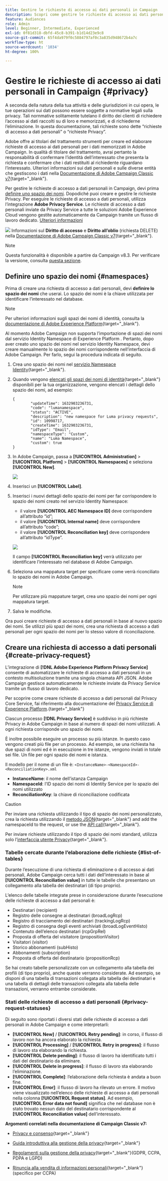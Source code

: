 ```yaml
---
title: Gestire le richieste di accesso ai dati personali in Campaign
description: Scopri come gestire le richieste di accesso ai dati personali in Campaign
feature: Audiences
role: Admin
level: Beginner, Intermediate, Experienced
exl-id: 0f81d318-dbfd-45c8-b391-b1d14d23e9c8
source-git-commit: 65f4da979f0c5884797af0c3a835d948672b4a7c
workflow-type: ht
source-wordcount: '1034'
ht-degree: 100%

---
```


# Gestire le richieste di accesso ai dati personali in Campaign {#privacy}

A seconda della natura della tua attività e delle giurisdizioni in cui opera, le tue operazioni sui dati possono essere soggette a normative legali sulla privacy. Tali nornmative solitamente tutelano il diritto dei clienti di richiedere l’accesso ai dati raccolti su di loro e memorizzati, e di richiederne l’eliminazione. In questa documentazione, tali richieste sono dette “richieste di accesso a dati personali” o “richieste Privacy”.

Adobe offre ai titolari del trattamento strumenti per creare ed elaborare richieste di accesso ai dati personali per i dati memorizzati in Adobe Campaign. In qualità di titolare del trattamento, avrai pertanto la responsabilità di confermare l’identità dell’interessato che presenta la richiesta e confermare che i dati restituiti al richiedente riguardano l’interessato. Ulteriori informazioni sui dati personali e sulle diverse entità che gestiscono i dati nella [Documentazione di Adobe Campaign Classic v7](https://experienceleague.adobe.com/docs/campaign-classic/using/getting-started/privacy/privacy-and-recommendations.html?lang=it#personal-data){target="_blank"}.


Per gestire le richieste di accesso a dati personali in Campaign, devi prima [definire uno spazio dei nomi](#namespaces). Dopodiché puoi creare e gestire le richieste Privacy. Per eseguire le richieste di accesso a dati personali, utilizza l’integrazione **Adobe Privacy Service**. Le richieste di accesso a dati personali inviate da Privacy Service a tutte le soluzioni Adobe Experience Cloud vengono gestite automaticamente da Campaign tramite un flusso di lavoro dedicato. [Ulteriori informazioni](#create-privacy-request)

![](../assets/do-not-localize/speech.png) Informazioni sul **Diritto di accesso** e **Diritto all’oblio** (richiesta DELETE) nella [Documentazione di Adobe Campaign Classic v7](https://experienceleague.adobe.com/docs/campaign-classic/using/getting-started/privacy/privacy-management.html?lang=it#right-access-forgotten){target="_blank"}.


>[!NOTE]
>
>Questa funzionalità è disponibile a partire da Campaign v8.3. Per verificare la versione, consulta [questa sezione](compatibility-matrix.md#how-to-check-your-campaign-version-and-buildversion).

## Definire uno spazio dei nomi {#namespaces}

Prima di creare una richiesta di accesso a dati personali, devi **definire lo spazio dei nomi** che userai. Lo spazio dei nomi è la chiave utilizzata per identificare l’interessato nel database.

>[!NOTE]
>
>Per ulteriori informazioni sugli spazi dei nomi di identità, consulta la [documentazione di Adobe Experience Platform](https://experienceleague.adobe.com/docs/experience-platform/identity/namespaces.html?lang=it){target="_blank"}.

Al momento Adobe Campaign non supporta l’importazione di spazi dei nomi dal servizio Identity Namespace di Experience Platform . Pertanto, dopo aver creato uno spazio dei nomi nel servizio Identity Namespace, devi creare manualmente lo spazio dei nomi corrispondente nell’interfaccia di Adobe Campaign. Per farlo, segui la procedura indicata di seguito.

<!--v7?
Three namespaces are available out-of-the-box: email, phone and mobile phone. If you need a different namespace (a recipient custom field, for example), you can create a new one from **[!UICONTROL Administration]** > **[!UICONTROL Platform]** > **[!UICONTROL Namespaces]**.

>[!NOTE]
>
>For optimal performance, it is recommended to use out-of-the-box namespaces.
-->

1. Crea uno spazio dei nomi nel [servizio Namespace Identity](https://developer.adobe.com/experience-platform-apis/references/identity-service/#tag/Identity-Namespace){target="_blank"}.

1. Quando vengono [elencati gli spazi dei nomi di identità](https://developer.adobe.com/experience-platform-apis/references/identity-service/#operation/getIdNamespaces){target="_blank"} disponibili per la tua organizzazione, vengono elencati i dettagli dello spazio dei nomi, ad esempio:

   ```
   {
           "updateTime": 1632903236731,
           "code": "lumanamespace",
           "status": "ACTIVE",
           "description": "new namespace for Luma privacy requests",
           "id": 10998717,
           "createTime": 1632903236731,
           "idType": "Email",
           "namespaceType": "Custom",
           "name": "Luma Namespace",
           "custom": true
   }
   ```

1. In Adobe Campaign, passa a **[!UICONTROL Administration]** > **[!UICONTROL Platform]** > **[!UICONTROL Namespaces]** e seleziona **[!UICONTROL New]**.

   ![](assets/privacy-namespaces-new.png)

1. Inserisci un **[!UICONTROL Label]**.

1. Inserisci i nuovi dettagli dello spazio dei nomi per far corrispondere lo spazio dei nomi creato nel servizio Identity Namespace:

   * il valore **[!UICONTROL AEC Namespace ID]** deve corrispondere all’attributo “id”;
   * il valore **[!UICONTROL Internal name]** deve corrispondere all’attributo “code”;
   * il valore **[!UICONTROL Reconciliation key]** deve corrispondere all’attributo “idType”.

   ![](assets/privacy-namespaces-details.png)

   Il campo **[!UICONTROL Reconciliation key]** verrà utilizzato per identificare l’interessato nel database di Adobe Campaign.

1. Seleziona una mappatura target <!--(**[!UICONTROL Recipients]**, **[!UICONTROL Real time event]** or **[!UICONTROL Subscriptions]**)--> per specificare come verrà riconciliato lo spazio dei nomi in Adobe Campaign.

   >[!NOTE]
   >
   >Per utilizzare più mappature target, crea uno spazio dei nomi per ogni mappatura target.

1. Salva le modifiche.

Ora puoi creare richieste di accesso a dati personali in base al nuovo spazio dei nomi. Se utilizzi più spazi dei nomi, crea una richiesta di accesso a dati personali per ogni spazio dei nomi per lo stesso valore di riconciliazione.

## Creare una richiesta di accesso a dati personali {#create-privacy-request}

L’integrazione di **[!DNL Adobe Experience Platform Privacy Service]** consente di automatizzare le richieste di accesso a dati personali in un contesto multisoluzione tramite una singola chiamata API JSON. Adobe Campaign gestisce automaticamente le richieste inviate da Privacy Service tramite un flusso di lavoro dedicato.

Per scoprire come creare richieste di accesso a dati personali dal Privacy Core Service, fai riferimento alla documentazione del [Privacy Service di Experience Platform](https://experienceleague.adobe.com/docs/experience-platform/privacy/home.html?lang=it).{target="_blank"}

Ciascun processo **[!DNL Privacy Service]** è suddiviso in più richieste Privacy in Adobe Campaign in base al numero di spazi dei nomi utilizzati. A ogni richiesta corrisponde uno spazio dei nomi.

È inoltre possibile eseguire un processo su più istanze. In questo caso vengono creati più file per un processo. Ad esempio, se una richiesta ha due spazi di nomi ed è in esecuzione in tre istanze, vengono inviati in totale sei file. Un file per ogni spazio dei nomi e istanza.

Il modello per il nome di un file è: `<InstanceName>-<NamespaceId>-<ReconciliationKey>.xml`

* **InstanceName**: il nome dell’istanza Campaign
* **NamespaceId**: l’ID spazio dei nomi di Identity Service per lo spazio dei nomi utilizzato
* **ReconciliationKey**: la chiave di riconciliazione codificata

>[!CAUTION]
>
>Per inviare una richiesta utilizzando il tipo di spazio dei nomi personalizzato, crea la richiesta utilizzando il [metodo JSON](https://experienceleague.adobe.com/docs/experience-platform/privacy/ui/user-guide.html?lang=it#json){target="_blank"} and add the namespaceId to the request, or use the [API call](https://experienceleague.adobe.com/docs/experience-platform/privacy/api/privacy-jobs.html?lang=it#access-delete){target="_blank"}.
>
>Per inviare richieste utilizzando il tipo di spazio dei nomi standard, utilizza solo l’[interfaccia utente Privacy](https://experienceleague.adobe.com/docs/experience-platform/privacy/ui/user-guide.html?lang=it#request-builder){target="_blank"}.

### Tabelle cercate durante l’elaborazione delle richieste {#list-of-tables}

Durante l’esecuzione di una richiesta di eliminazione o di accesso ai dati personali, Adobe Campaign cerca tutti i dati dell’interessato in base al **[!UICONTROL Reconciliation value]** in tutte le tabelle che presentano un collegamento alla tabella dei destinatari (di tipo proprio).

L’elenco delle tabelle integrate prese in considerazione durante l’esecuzione delle richieste di accesso a dati personali è:

* Destinatari (recipient)
* Registro delle consegne ai destinatari (broadLogRcp)
* Registro di tracciamento dei destinatari (trackingLogRcp)
* Registro di consegna degli eventi archiviati (broadLogEventHisto)
* Contenuto dell’elenco destinatari (rcpGrpRel)
* Proposta di offerta del visitatore (propositionVisitor)
* Visitatori (visitor)
* Storico abbonamenti (subHisto)
* Abbonamenti (subscription)
* Proposta di offerta del destinatario (propositionRcp)

Se hai creato tabelle personalizzate con un collegamento alla tabella dei profili (di tipo proprio), anche queste verranno considerate. Ad esempio, se disponi di una tabella di transazioni collegata alla tabella dei destinatari e una tabella di dettagli delle transazioni collegata alla tabella delle transazioni, verranno entrambe considerate.
<!--
>[!CAUTION]
>
>If you perform Privacy batch requests using profile deletion workflows, please take into consideration the following remarks:
>* Profile deletion via workflows do not process children tables.
>* You need to handle the deletion for all the children tables.
>* Adobe recommends that you create an ETL workflow that add the lines to delete in the Privacy Access table and let the **[!UICONTROL Delete privacy requests data]** workflow perform the deletion. We suggest to limit to 200 profiles per day to delete for performance reasons.-->

### Stati delle richieste di accesso a dati personali {#privacy-request-statuses}

Di seguito sono riportati i diversi stati delle richieste di accesso a dati personali in Adobe Campaign e come interpretarli:

* **[!UICONTROL New]** / **[!UICONTROL Retry pending]**: in corso, il flusso di lavoro non ha ancora elaborato la richiesta.
* **[!UICONTROL Processing]** / **[!UICONTROL Retry in progress]**: il flusso di lavoro sta elaborando la richiesta.
* **[!UICONTROL Delete pending]**: il flusso di lavoro ha identificato tutti i dati del destinatario da eliminare.
* **[!UICONTROL Delete in progress]**: il flusso di lavoro sta elaborando l’eliminazione.
* **[!UICONTROL Complete]**: l’elaborazione della richiesta è andata a buon fine.
* **[!UICONTROL Error]**: il flusso di lavoro ha rilevato un errore. Il motivo viene visualizzato nell’elenco delle richieste di accesso a dati personali nella colonna **[!UICONTROL Request status]**. Ad esempio, **[!UICONTROL Error data not found]** significa che nel database non è stato trovato nessun dato del destinatario corrispondente al **[!UICONTROL Reconciliation value]** dell’interessato.

**Argomenti correlati nella documentazione di Campaign Classic v7:**

* [Privacy e consenso](https://experienceleague.adobe.com/docs/campaign-classic/using/getting-started/privacy/privacy-and-recommendations.html?lang=it){target="_blank"}

* [Guida introduttiva alla gestione della privacy](https://experienceleague.adobe.com/docs/campaign-classic/using/getting-started/privacy/privacy-management.html?lang=it){target="_blank"}

* [Regolamenti sulla gestione della privacy](https://experienceleague.adobe.com/docs/campaign-classic/using/getting-started/privacy/privacy-management.html?lang=it#privacy-management-regulations){target="_blank"}(GDPR, CCPA, PDPA e LGPD)

* [Rinuncia alla vendita di informazioni personali](https://experienceleague.adobe.com/docs/campaign-classic/using/getting-started/privacy/privacy-requests/privacy-requests-ccpa.html?lang=it){target="_blank"} (specifico per CCPA)
